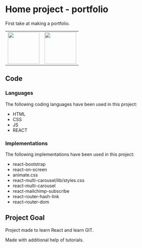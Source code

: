 # Home project - portfolio
First take at making a portfolio.

<table>
  <tr>
    <td><img src="https://user-images.githubusercontent.com/113902874/222854462-b25d1fc6-6a3c-4380-a77b-2b2c2116aab5.png" height="100px" width="100px"></td>
    <td><img src="https://user-images.githubusercontent.com/113902874/222854224-d1525738-cce0-4576-ae8c-89a1ccfdf0ab.png" height="100px"></td>
  </tr>
</table>

## Code

### Languages

The following coding languages have been used in this project:

- HTML
- CSS
- JS
- REACT

### Implementations

The following implementations have been used in this project:

- react-bootstrap
- react-on-screen
- animate.css
- react-multi-carousel/lib/styles.css
- react-multi-carousel
- react-mailchimp-subscribe
- react-router-hash-link
- react-router-dom


## Project Goal
Project made to learn React and learn GIT.

Made with additional help of tutorials.
